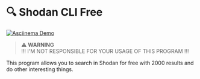 # 🔍 Shodan CLI Free

[![Asciinema Demo](https://asciinema.org/a/ga0EjnlhDCEQxQ95yzkOiUyLL.svg)](https://asciinema.org/a/ga0EjnlhDCEQxQ95yzkOiUyLL)

> **⚠️ WARNING**  
> !!! I'M NOT RESPONSIBLE FOR YOUR USAGE OF THIS PROGRAM !!!

This program allows you to search in Shodan for free with 2000 results and do other interesting things.
